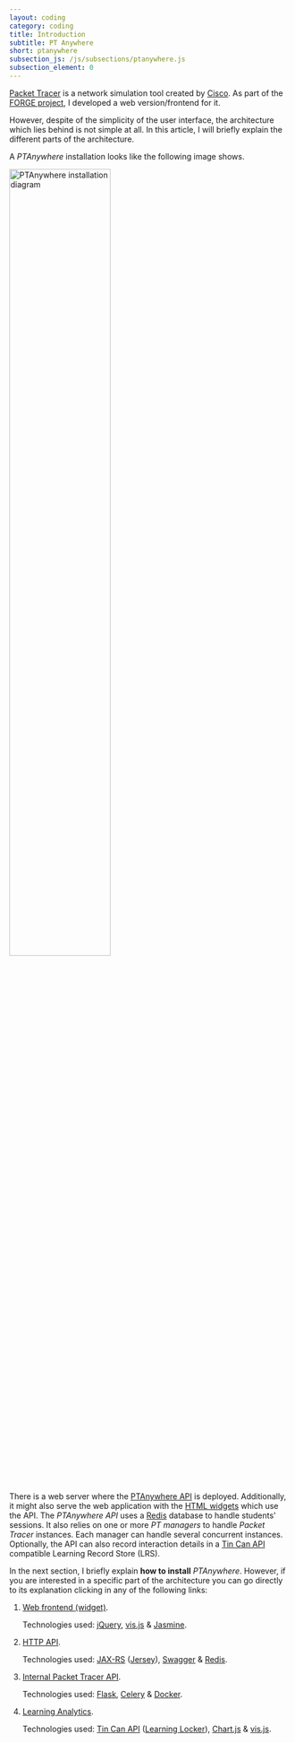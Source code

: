 ```yaml
---
layout: coding
category: coding
title: Introduction
subtitle: PT Anywhere
short: ptanywhere
subsection_js: /js/subsections/ptanywhere.js
subsection_element: 0
---
```


[Packet Tracer](https://www.netacad.com/about-networking-academy/packet-tracer/) is a network simulation tool created by [Cisco](http://www.cisco.com/).
As part of the [FORGE project](projects/forge.html), I developed a web version/frontend for it.


However, despite of the simplicity of the user interface, the architecture which lies behind is not simple at all.
In this article, I will briefly explain the different parts of the architecture.

A _PTAnywhere_ installation looks like the following image shows.

<div class="text-center" style="margin-bottom: 20px;">
  <img alt="PTAnywhere installation diagram" src="https://raw.githubusercontent.com/wiki/PTAnywhere/ptAnywhere-installation/typical_installation.png" width="60%">
</div>

There is a web server where the [PTAnywhere API](https://github.com/PTAnywhere/ptAnywhere-api) is deployed.
Additionally, it might also serve the web application with the [HTML widgets](https://github.com/PTAnywhere/ptAnywhere-widgets) which use the API.
The _PTAnywhere API_ uses a [Redis](http://redis.io/) database to handle students' sessions.
It also relies on one or more _PT managers_ to handle _Packet Tracer_ instances.
Each manager can handle several concurrent instances.
Optionally, the API can also record interaction details in a [Tin Can API](https://tincanapi.com/) compatible Learning Record Store (LRS).

In the next section, I briefly explain __how to install__ _PTAnywhere_.
However, if you are interested in a specific part of the architecture you can go directly to its explanation clicking in any of the following links:

 1. [Web frontend (widget)](ptAnywhere-frontend.html).

    Technologies used: [jQuery](https://jquery.com/), [vis.js](http://visjs.org/) & [Jasmine](http://jasmine.github.io/).
 1. [HTTP API](ptAnywhere-http_api.html).

    Technologies used: [JAX-RS](https://jax-rs-spec.java.net/) ([Jersey](https://jersey.java.net/)), [Swagger](http://swagger.io/) & [Redis](http://redis.io/).
 1. [Internal Packet Tracer API](ptAnywhere-internal_api.html).

    Technologies used: [Flask](http://flask.pocoo.org/), [Celery](http://www.celeryproject.org/) & [Docker](https://www.docker.com/).
 1. [Learning Analytics](ptAnywhere-learning_analytics.html).

    Technologies used: [Tin Can API](https://tincanapi.com/) ([Learning Locker](http://learninglocker.net/)), [Chart.js](http://www.chartjs.org/) & [vis.js](http://visjs.org/).
